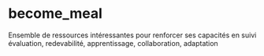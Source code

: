# become_meal
Ensemble de ressources intéressantes pour renforcer ses capacités en suivi évaluation, redevabilité, apprentissage, collaboration, adaptation
